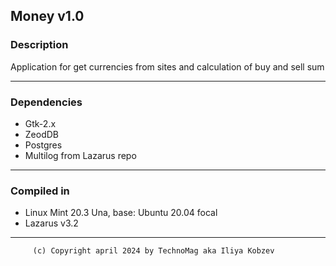 ## Money v1.0

### Description
        
Application for get currencies from sites and calculation of buy and sell sum

--------------

### Dependencies

 - Gtk-2.x
 - ZeodDB
 - Postgres
 - Multilog from Lazarus repo

-------------
### Compiled in

 - Linux Mint 20.3 Una, base: Ubuntu 20.04 focal
 - Lazarus v3.2

------------ 
         (c) Copyright april 2024 by TechnoMag aka Iliya Kobzev
         
